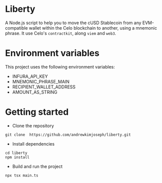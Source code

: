 # Liberty
A Node.js script to help you to move the cUSD Stablecoin from any EVM-compatible wallet within the Celo blockchain to another, using a mnemonic phrase. It use Celo's `contractkit`, along `viem` and `web3`.

# Environment variables
This project uses the following environment variables:

- INFURA_API_KEY
- MNEMONIC_PHRASE_MAIN
- RECIPIENT_WALLET_ADDRESS
- AMOUNT_AS_STRING


# Getting started
- Clone the repository
```
git clone  https://github.com/andrewkimjoseph/liberty.git
```
- Install dependencies
```
cd liberty
npm install
```
- Build and run the project
```
npx tsx main.ts
```





